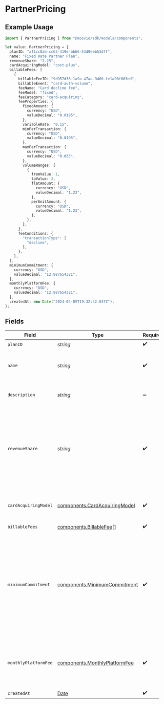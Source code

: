 # PartnerPricing

## Example Usage

```typescript
import { PartnerPricing } from "@moovio/sdk/models/components";

let value: PartnerPricing = {
  planID: "af1cc0ab-cc63-419e-bb66-53d9eeb53d7f",
  name: "Fixed Rate Partner Plan",
  revenueShare: "2.25",
  cardAcquiringModel: "cost-plus",
  billableFees: [
    {
      billableFeeID: "9d957d33-1a9a-47aa-9460-fe1a90f003dd",
      billableEvent: "card-auth-volume",
      feeName: "Card decline fee",
      feeModel: "fixed",
      feeCategory: "card-acquiring",
      feeProperties: {
        fixedAmount: {
          currency: "USD",
          valueDecimal: "0.0195",
        },
        variableRate: "0.15",
        minPerTransaction: {
          currency: "USD",
          valueDecimal: "0.0195",
        },
        maxPerTransaction: {
          currency: "USD",
          valueDecimal: "0.035",
        },
        volumeRanges: [
          {
            fromValue: 1,
            toValue: 2,
            flatAmount: {
              currency: "USD",
              valueDecimal: "1.23",
            },
            perUnitAmount: {
              currency: "USD",
              valueDecimal: "1.23",
            },
          },
        ],
      },
      feeConditions: {
        "transactionType": [
          "decline",
        ],
      },
    },
  ],
  minimumCommitment: {
    currency: "USD",
    valueDecimal: "12.987654321",
  },
  monthlyPlatformFee: {
    currency: "USD",
    valueDecimal: "12.987654321",
  },
  createdAt: new Date("2024-04-09T19:32:42.037Z"),
};
```

## Fields

| Field                                                                                                                                               | Type                                                                                                                                                | Required                                                                                                                                            | Description                                                                                                                                         | Example                                                                                                                                             |
| --------------------------------------------------------------------------------------------------------------------------------------------------- | --------------------------------------------------------------------------------------------------------------------------------------------------- | --------------------------------------------------------------------------------------------------------------------------------------------------- | --------------------------------------------------------------------------------------------------------------------------------------------------- | --------------------------------------------------------------------------------------------------------------------------------------------------- |
| `planID`                                                                                                                                            | *string*                                                                                                                                            | :heavy_check_mark:                                                                                                                                  | N/A                                                                                                                                                 |                                                                                                                                                     |
| `name`                                                                                                                                              | *string*                                                                                                                                            | :heavy_check_mark:                                                                                                                                  | The name of the partner pricing plan.                                                                                                               | Fixed Rate Partner Plan                                                                                                                             |
| `description`                                                                                                                                       | *string*                                                                                                                                            | :heavy_minus_sign:                                                                                                                                  | A description of the fee plan.                                                                                                                      |                                                                                                                                                     |
| `revenueShare`                                                                                                                                      | *string*                                                                                                                                            | :heavy_check_mark:                                                                                                                                  |   The decimal-formatted numerical string of the revenue split for partner.<br/>  <br/>  For example, 2.25% is '2.25'.                               | 2.25                                                                                                                                                |
| `cardAcquiringModel`                                                                                                                                | [components.CardAcquiringModel](../../models/components/cardacquiringmodel.md)                                                                      | :heavy_check_mark:                                                                                                                                  | Specifies the card processing pricing model                                                                                                         |                                                                                                                                                     |
| `billableFees`                                                                                                                                      | [components.BillableFee](../../models/components/billablefee.md)[]                                                                                  | :heavy_check_mark:                                                                                                                                  | N/A                                                                                                                                                 |                                                                                                                                                     |
| `minimumCommitment`                                                                                                                                 | [components.MinimumCommitment](../../models/components/minimumcommitment.md)                                                                        | :heavy_check_mark:                                                                                                                                  | The minimum spending amount that must be met in the billing period. If actual usage is below the minimum amount, account is charged the difference. |                                                                                                                                                     |
| `monthlyPlatformFee`                                                                                                                                | [components.MonthlyPlatformFee](../../models/components/monthlyplatformfee.md)                                                                      | :heavy_check_mark:                                                                                                                                  | Fixed recurring amount paid in the billing period regardless of usage.                                                                              |                                                                                                                                                     |
| `createdAt`                                                                                                                                         | [Date](https://developer.mozilla.org/en-US/docs/Web/JavaScript/Reference/Global_Objects/Date)                                                       | :heavy_check_mark:                                                                                                                                  | N/A                                                                                                                                                 |                                                                                                                                                     |